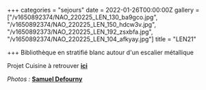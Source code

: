 +++
categories = "sejours"
date = 2022-01-26T00:00:00Z
gallery = ["/v1650892374/NAO_220225_LEN_130_ba9gco.jpg", "/v1650892374/NAO_220225_LEN_150_hdcw3v.jpg", "/v1650892373/NAO_220225_LEN_192_zsxbfa.jpg", "/v1650892374/NAO_220225_LEN_104_afkyay.jpg"]
title = "LEN21"

+++
Bibliothèque en stratifié blanc autour d'un escalier métallique

Projet Cuisine à retrouver [**ici**](https://www.naos-atelier.be/realisations/cuisines/len/)

_Photos :_ [**Samuel Defourny**](https://www.smdf.be/)